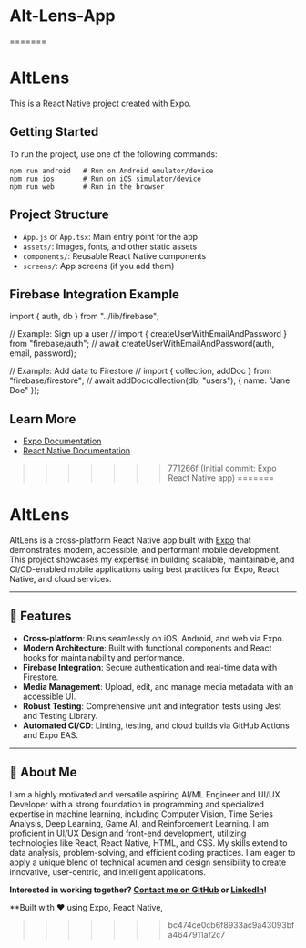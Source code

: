 # Alt-Lens-App

=======
# AltLens

This is a React Native project created with Expo.

## Getting Started

To run the project, use one of the following commands:

```
npm run android   # Run on Android emulator/device
npm run ios       # Run on iOS simulator/device
npm run web       # Run in the browser
```

## Project Structure

- `App.js` or `App.tsx`: Main entry point for the app
- `assets/`: Images, fonts, and other static assets
- `components/`: Reusable React Native components
- `screens/`: App screens (if you add them)

## Firebase Integration Example

import { auth, db } from "../lib/firebase";

// Example: Sign up a user
// import { createUserWithEmailAndPassword } from "firebase/auth";
// await createUserWithEmailAndPassword(auth, email, password);

// Example: Add data to Firestore
// import { collection, addDoc } from "firebase/firestore";
// await addDoc(collection(db, "users"), { name: "Jane Doe" });

## Learn More

- [Expo Documentation](https://docs.expo.dev/)
- [React Native Documentation](https://reactnative.dev/)
>>>>>>> 771266f (Initial commit: Expo React Native app)
=======
# AltLens

AltLens is a cross-platform React Native app built with [Expo](https://expo.dev/) that demonstrates modern, accessible, and performant mobile development. This project showcases my expertise in building scalable, maintainable, and CI/CD-enabled mobile applications using best practices for Expo, React Native, and cloud services.

---

## 🚀 Features

- **Cross-platform**: Runs seamlessly on iOS, Android, and web via Expo.
- **Modern Architecture**: Built with functional components and React hooks for maintainability and performance.
- **Firebase Integration**: Secure authentication and real-time data with Firestore.
- **Media Management**: Upload, edit, and manage media metadata with an accessible UI.
- **Robust Testing**: Comprehensive unit and integration tests using Jest and Testing Library.
- **Automated CI/CD**: Linting, testing, and cloud builds via GitHub Actions and Expo EAS.

---



## 💼 About Me

I am a highly motivated and versatile aspiring AI/ML Engineer and UI/UX Developer with a strong foundation in programming and specialized expertise in machine learning, including Computer Vision, Time Series Analysis, Deep Learning, Game AI, and Reinforcement Learning. I am proficient in UI/UX Design and front-end development, utilizing technologies like React, React Native, HTML, and CSS. My skills extend to data analysis, problem-solving, and efficient coding practices. I am eager to apply a unique blend of technical acumen and design sensibility to create innovative, user-centric, and intelligent applications.

**Interested in working together? [Contact me on GitHub](https://github.com/KyPython) or [LinkedIn](https://www.linkedin.com/in/kyjahn-smith-16487224b/)!**


**Built with ❤️ using Expo, React Native,
>>>>>>> bc474ce0cb6f8933ac9a43093bfa4647911af2c7
